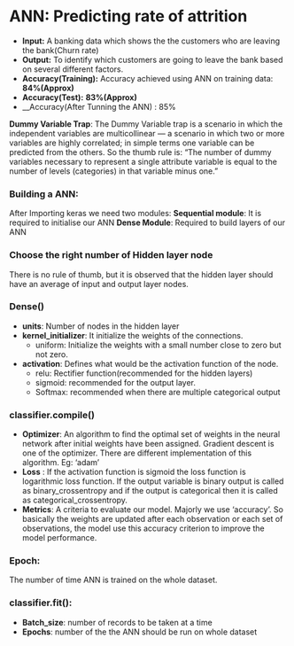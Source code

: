 # ANN: Predicting rate of attrition
* __Input:__ A banking data which shows the the customers who are leaving the bank(Churn rate)
* __Output:__ To identify which customers are going to leave the bank based on several different factors.
* __Accuracy(Training):__ Accuracy achieved using ANN on training data: __84%(Approx)__
* __Accuracy(Test):__ __83%(Approx)__
* __Accuracy(After Tunning the ANN) : 85%


**Dummy Variable Trap**: The Dummy Variable trap is a scenario in which the independent variables are multicollinear — a scenario in which two or more variables are highly correlated; in simple terms one variable can be predicted from the others.
So the thumb rule is: “The number of dummy variables necessary to represent a single attribute variable is equal to the number of levels (categories) in that variable minus one.”

### Building a ANN:
After Importing keras we need two modules:
**Sequential module**: It is required to initialise our ANN
**Dense Module**: Required to build layers of our ANN
	
### Choose the right number of Hidden layer node
There is no rule of thumb, but it is observed that the hidden layer should have an average of input and output layer nodes. 

### Dense()
* __units__: Number of nodes in the hidden layer
* __kernel_initializer__: It initialize the weights of the connections. 
  * uniform: Initialize the weights with a small number close to zero but not zero.
* __activation__: Defines what would be the activation function  of the node. 
  * relu: Rectifier function(recommended for the hidden layers)
  * sigmoid: recommended for the output layer.
  * Softmax: recommended when there are multiple categorical output

### classifier.compile()
* __Optimizer__: An algorithm to find the optimal set of weights in the neural network after initial weights have been assigned. Gradient descent is one of the  optimizer. There are different implementation of this algorithm. Eg: ‘adam’
* __Loss__ : If the activation function is sigmoid the loss function is logarithmic loss function. If the output variable is binary output is called as binary_crossentropy and if the output is categorical then it is called as categorical_crossentropy.
* __Metrics__:  A criteria to evaluate our model. Majorly we use ‘accuracy’. So basically the weights are updated after each observation or each set of observations, the model use this accuracy criterion to improve the model performance.

### Epoch:
The number of time ANN is trained on the whole dataset.

### classifier.fit():
* __Batch_size__: number of records to be taken at a time
* __Epochs__: number of the the ANN should be run on whole dataset
